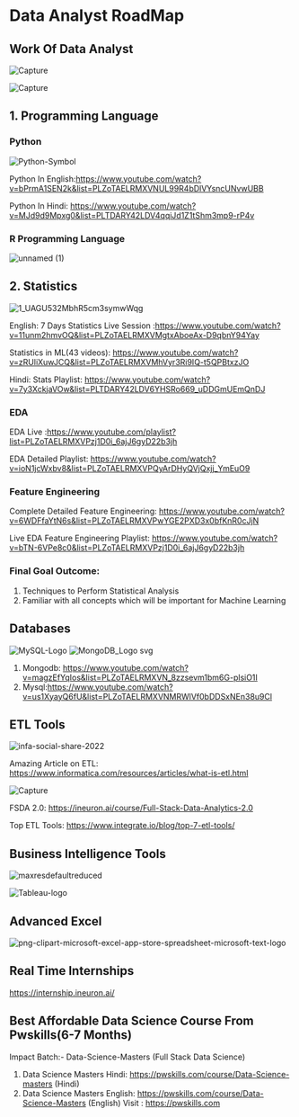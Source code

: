 # Data Analyst RoadMap

## Work Of Data Analyst

![Capture](https://user-images.githubusercontent.com/20041231/211466839-e0145119-20fd-4efe-bbd7-d2c3b10fdfba.JPG)

![Capture](https://user-images.githubusercontent.com/20041231/211468652-d4316856-0ee5-44ea-9dd9-538beef38180.JPG)


## 1. Programming Language
### Python 
![Python-Symbol](https://user-images.githubusercontent.com/20041231/211466229-df1c12da-ed6e-4bb9-97f7-84871a287580.png)

Python In English:https://www.youtube.com/watch?v=bPrmA1SEN2k&list=PLZoTAELRMXVNUL99R4bDlVYsncUNvwUBB

Python In Hindi: https://www.youtube.com/watch?v=MJd9d9Mpxg0&list=PLTDARY42LDV4qqiJd1Z1tShm3mp9-rP4v

### R Programming Language
![unnamed (1)](https://user-images.githubusercontent.com/20041231/211466981-43ebae2c-0581-4604-8b01-35a97d350080.png)

## 2. Statistics
![1_UAGU532MbhR5cm3symwWqg](https://user-images.githubusercontent.com/20041231/211467108-a82c82fa-4366-440b-8294-5bd3e0bbf081.png)

English: 7 Days Statistics Live Session :https://www.youtube.com/watch?v=11unm2hmvOQ&list=PLZoTAELRMXVMgtxAboeAx-D9qbnY94Yay

Statistics in ML(43 videos): https://www.youtube.com/watch?v=zRUliXuwJCQ&list=PLZoTAELRMXVMhVyr3Ri9IQ-t5QPBtxzJO

Hindi: Stats Playlist: https://www.youtube.com/watch?v=7y3XckjaVOw&list=PLTDARY42LDV6YHSRo669_uDDGmUEmQnDJ

### EDA
EDA Live :https://www.youtube.com/playlist?list=PLZoTAELRMXVPzj1D0i_6ajJ6gyD22b3jh

EDA Detailed Playlist: https://www.youtube.com/watch?v=ioN1jcWxbv8&list=PLZoTAELRMXVPQyArDHyQVjQxjj_YmEuO9

### Feature Engineering

Complete Detailed Feature Engineering: https://www.youtube.com/watch?v=6WDFfaYtN6s&list=PLZoTAELRMXVPwYGE2PXD3x0bfKnR0cJjN

Live EDA Feature Engineering Playlist: https://www.youtube.com/watch?v=bTN-6VPe8c0&list=PLZoTAELRMXVPzj1D0i_6ajJ6gyD22b3jh

### Final Goal Outcome: 
1. Techniques to Perform Statistical Analysis
2. Familiar with all concepts which will be important for Machine Learning

## Databases
![MySQL-Logo](https://user-images.githubusercontent.com/20041231/211467463-3fe5e606-e11b-49cf-9071-3abdd25584c8.png)
![MongoDB_Logo svg](https://user-images.githubusercontent.com/20041231/211467512-c1e429b7-1bb9-47c0-b39c-99932b9043a5.png)
1. Mongodb: https://www.youtube.com/watch?v=magzEfYqIos&list=PLZoTAELRMXVN_8zzsevm1bm6G-plsiO1I
2. Mysql:https://www.youtube.com/watch?v=us1XyayQ6fU&list=PLZoTAELRMXVNMRWlVf0bDDSxNEn38u9Cl

## ETL Tools
![infa-social-share-2022](https://user-images.githubusercontent.com/20041231/211472581-3b05b5d7-2d76-4002-835a-172cada11672.png)

Amazing Article on ETL: https://www.informatica.com/resources/articles/what-is-etl.html

![Capture](https://user-images.githubusercontent.com/20041231/211473712-f8737fd4-0622-49de-b751-706322813b31.JPG)

FSDA 2.0: https://ineuron.ai/course/Full-Stack-Data-Analytics-2.0

Top ETL Tools: https://www.integrate.io/blog/top-7-etl-tools/

## Business Intelligence Tools

![maxresdefaultreduced](https://user-images.githubusercontent.com/20041231/211717386-39f75daf-0c1e-4295-8e00-657578f397a1.jpg)

![Tableau-logo](https://user-images.githubusercontent.com/20041231/211717508-ccd3da44-1e33-47c0-a1ec-66583f73c496.jpg)

## Advanced Excel
![png-clipart-microsoft-excel-app-store-spreadsheet-microsoft-text-logo](https://user-images.githubusercontent.com/20041231/211717601-a7520e3b-bd50-4cbd-957a-8ff2bbce25b3.png)

## Real Time Internships
https://internship.ineuron.ai/

## Best Affordable Data Science Course From Pwskills(6-7 Months)

Impact Batch:- Data-Science-Masters (Full Stack Data Science)
1. Data Science Masters Hindi: https://pwskills.com/course/Data-Science-masters (Hindi)
2. Data Science Masters English: https://pwskills.com/course/Data-Science-Masters (English)
Visit : https://pwskills.com
